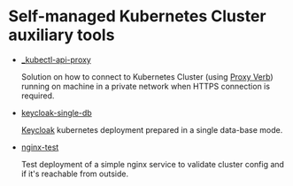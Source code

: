 # Self-managed Kubernetes Cluster auxiliary tools

- [_kubectl-api-proxy](./_kubectl-api-proxy/)

    Solution on how to connect to Kubernetes Cluster (using [Proxy Verb](https://kubernetes.io/docs/tasks/access-application-cluster/access-cluster-services/)) running on machine in a private network when HTTPS connection is required.

- [keycloak-single-db](./keycloak-single-db/)

    [Keycloak](https://www.keycloak.org/) kubernetes deployment prepared in a single data-base mode.

- [nginx-test](./nginx-test/)

    Test deployment of a simple nginx service to validate cluster config and if it's reachable from outside.

